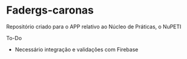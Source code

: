 # Fadergs-caronas
Repositório criado para o APP relativo ao Núcleo de Práticas, o NuPETI

To-Do 
 - Necessário integração e validações com Firebase
